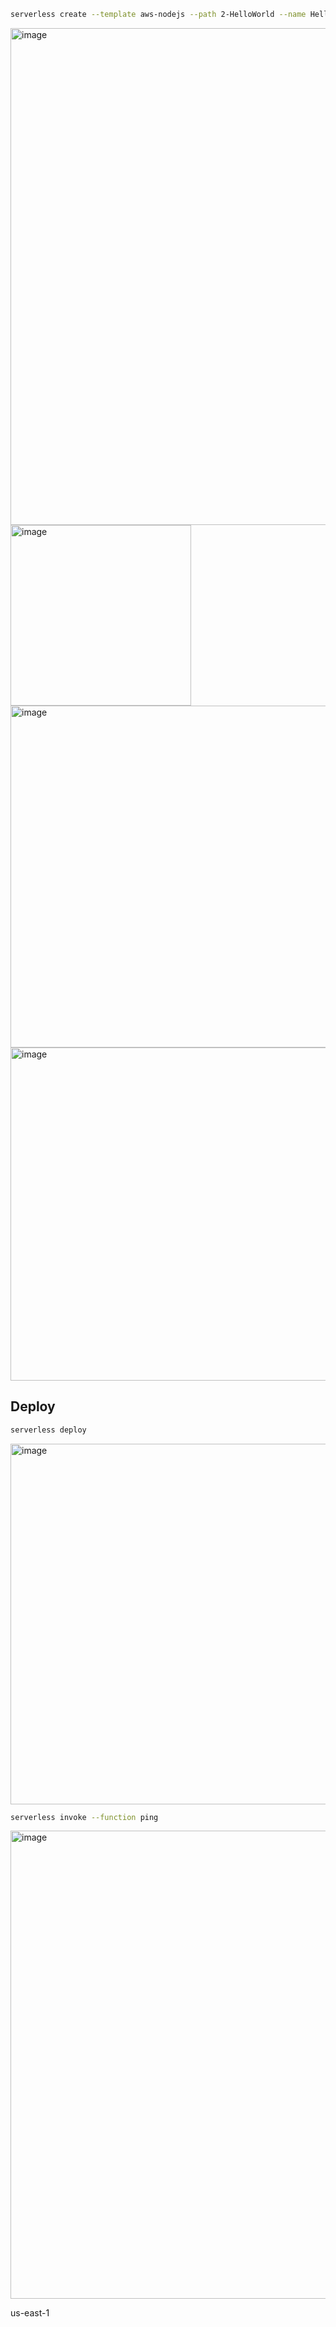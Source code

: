 ```bash
serverless create --template aws-nodejs --path 2-HelloWorld --name HelloWorld
```

<img width="795" alt="image" src="https://github.com/pabloluceroschneider/node-aws-serverless/assets/43233080/06cbc119-673b-496c-a74f-84474e06e75c">

<img width="289" alt="image" src="https://github.com/pabloluceroschneider/node-aws-serverless/assets/43233080/0f2f0eb0-85a6-4836-8e04-14275eb4520e">
<br/>
<img width="547" alt="image" src="https://github.com/pabloluceroschneider/node-aws-serverless/assets/43233080/b852ed29-6fa4-41a7-9a27-25a562f691b6">
<br/>
<img width="533" alt="image" src="https://github.com/pabloluceroschneider/node-aws-serverless/assets/43233080/0b253351-530d-4aab-a279-331223630056">

## Deploy

```bash
serverless deploy
```
<img width="577" alt="image" src="https://github.com/pabloluceroschneider/node-aws-serverless/assets/43233080/a1f22e7e-7bc9-4371-8633-9a544c892859">

```bash
serverless invoke --function ping
```
<img width="749" alt="image" src="https://github.com/pabloluceroschneider/node-aws-serverless/assets/43233080/e57b6015-58f9-4358-b580-98f8fbf458aa">

us-east-1

